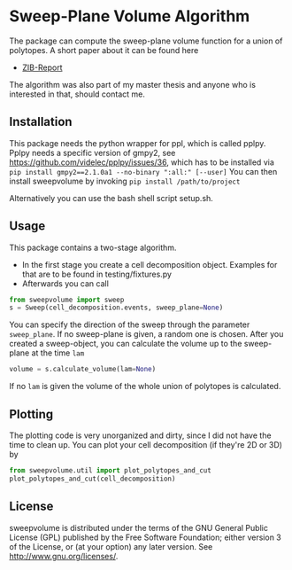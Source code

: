 # Sweep-Plane Volume Algorithm
The package can compute the sweep-plane volume function for a union of polytopes.
 A short paper about it can be found here
 * [ZIB-Report](https://opus4.kobv.de/opus4-zib/frontdoor/index/index/docId/6948)

The algorithm was also part of my master thesis and anyone who is interested in that, should contact me.
## Installation
This package needs the python wrapper for ppl, which is called pplpy. Pplpy needs a specific version of gmpy2,
 see <https://github.com/videlec/pplpy/issues/36>, which has to be installed via
 ``
 pip install gmpy2==2.1.0a1 --no-binary ":all:" [--user]
 ``
 You can then install sweepvolume by invoking
``
pip install /path/to/project
``

Alternatively you can use the bash shell script setup.sh.

## Usage
This package contains a two-stage algorithm. 
- In the first stage you create a cell decomposition object.
 Examples for that are to be found in testing/fixtures.py
 - Afterwards you can call
 ```python
from sweepvolume import sweep
s = Sweep(cell_decomposition.events, sweep_plane=None)
```
You can specify the direction of the sweep through the parameter `sweep_plane`.
If no sweep-plane is given, a random one is chosen.
After you created a sweep-object, you can calculate the volume up to the sweep-plane at the time `lam`
```python
volume = s.calculate_volume(lam=None)
```
If no `lam` is given the volume of the whole union of polytopes is calculated.
## Plotting
The plotting code is very unorganized and dirty, since I did not have the time to clean up.
You can plot your cell decomposition (if they're 2D or 3D) by
```python
from sweepvolume.util import plot_polytopes_and_cut
plot_polytopes_and_cut(cell_decomposition)
```
## License
sweepvolume is distributed under the terms of the GNU General Public License (GPL)
published by the Free Software Foundation; either version 3 of
the License, or (at your option) any later version. See http://www.gnu.org/licenses/.
 
